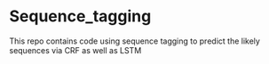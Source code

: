 # Sequence_tagging
This repo contains code using sequence tagging to predict the likely sequences via CRF as well as LSTM
